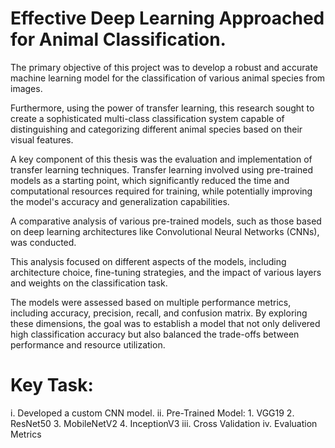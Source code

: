 # Effective Deep Learning Approached for Animal Classification.
The primary objective of this project was to develop a robust and accurate machine learning model for the classification of various animal species from images. 

Furthermore, using the power of transfer learning, this research sought to create a sophisticated multi-class classification system capable of distinguishing and categorizing different animal species based on their visual features.

A key component of this thesis was the evaluation and implementation of transfer learning techniques. Transfer learning involved using pre-trained models as a starting point, which significantly reduced the time and computational resources required for training, while potentially improving the model's accuracy and generalization capabilities.

A comparative analysis of various pre-trained models, such as those based on deep learning architectures like Convolutional Neural Networks (CNNs), was conducted.

This analysis focused on different aspects of the models, including architecture choice, fine-tuning strategies, and the impact of various layers and weights on the classification task.

The models were assessed based on multiple performance metrics, including accuracy, precision, recall, and confusion matrix. By exploring these dimensions, the goal was to establish a model that not only delivered high classification accuracy but also balanced the trade-offs between performance and resource utilization. 

# Key Task:
i. Developed a custom CNN model.
ii. Pre-Trained Model:
      1. VGG19
      2. ResNet50
      3. MobileNetV2
      4. InceptionV3
iii. Cross Validation
iv. Evaluation Metrics
